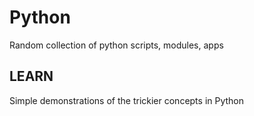 # Python
Random collection of python scripts, modules, apps

## LEARN
Simple demonstrations of the trickier concepts in Python
